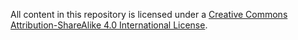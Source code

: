 All content in this repository is licensed under a
[Creative Commons Attribution-ShareAlike 4.0 International License](https://creativecommons.org/licenses/by-sa/4.0/).
